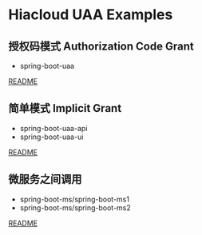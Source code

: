 Hiacloud UAA Examples
====

## 授权码模式 Authorization Code Grant
* spring-boot-uaa

[README](spring-boot-uaa/README.MD)

## 简单模式 Implicit Grant
* spring-boot-uaa-api
* spring-boot-uaa-ui

[README](spring-boot-api/README.MD)

## 微服务之间调用
* spring-boot-ms/spring-boot-ms1
* spring-boot-ms/spring-boot-ms2

[README](spring-boot-ms/README.MD)

